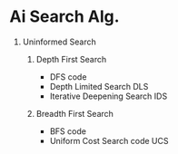# Ai Search Alg.
1. Uninformed Search
   1. Depth First Search
      - DFS code
      - Depth Limited Search DLS
      - Iterative Deepening Search IDS
   
   2. Breadth First Search
      - BFS code
      - Uniform Cost Search code UCS
